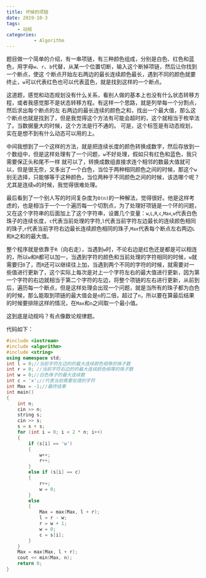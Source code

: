 ```yaml
---
title: 坏掉的项链
date: 2019-10-3
tags:
    - 动规
categories: 
          - Algorithm
---
```


题目做一个简单的介绍，有一串项链，有三种颜色组成，分别是白色、红色和蓝色，用字母`w`、`r`、`b`代替，从某一个位置切断，输入这个断掉项链，然后让你找到一个断点，使这
个断点开始左右两边的最长连续颜色最长，遇到不同的颜色就要终止，`w`可以代表红色也可以代表蓝色，就是找到这样的一个断点。

这道题，感觉和动态规划没有什么关系，看别人做的基本上也没有什么状态转移方程，或者我感觉那不是状态转移方程。有这样一个思路，就是列举每一个分割点，然后求出每个断点的左
右两边的最长连续的颜色之和，找出一个最大值，那么这个断点也就是找到了，但是我觉得这个方法有可能会超时的，这个就相当于枚举法了。当数据量大的时候，这个方法是行不通的。
可是，这个标签是有动态规划，实在是想不到有什么动态可以用的上。

中间我想到了一个这样的方法，就是把连续长度的颜色转换成数字，然后存放到一个数组中，但是这样处理有了一个问题，`w`不好处理，假如只有红色和蓝色，我只需要保正头和尾不一样
就可以了，转换成数组直接求连个相邻的数最大值就可以，但是很无奈，又多出了一个白色，当位于两种相同颜色之间的时候，那这个`w`别无选择，只能够等于这种颜色，当位两种于不同颜色之间的时候，该选哪个呢？尤其是连续`w`的时候，我觉得很难处理。

最后看到了一个别人写的时间复杂度为`O(n)`的一种解法，觉得很好。他是这样考虑的，也是相当于一个一个遍历每一个切割点，为了处理好项链是一个环的问题，又在这个字符串的后面加上了这个字符串，设置几个变量：`w`,`L`,`R`,`c`,`Max`,`w`代表白色珠子的连续长度，`c`代表当前处理的字符,`l`代表当前字符左边最长的连续颜色相同的珠子,`r`代表当前字符右边最长连续颜色相同的珠子,`Max`代表每个断点左右两边`L`和`R`之和的最大值。

整个程序就是依靠于`R`（向右走），当遇到`w`时，不论右边是红色还是都是可以相连的，所以`w`和`R`都可以加一，当遇到字符的颜色和当前处理的字符相同的时候，`w`就需要归`0`了，而`R`还可以继续往上加，当遇到两个不同的字符的时候，就需要对一些值进行更新了，这个实际上每次是对上一个字符左右的最大值进行更新，因为第一个字符的右边就相当于第二个字符的左边，将整个项链的左右进行更新，从前到后，遍历每一个断点，但是这样处理会出现一个问题，就是当所有的珠子都为白色的时候，那么能取到项链的最大值会是`n`的二倍，超过了`n`，所以要在算最后结果的时候要排除这样的情况，在`Max`和`n`之间取一个最小值。

这到底是动规吗？有点像数论规律题。

代码如下：

```cpp
#include <iostream>
#include <algorithm>
#include <string>
using namespace std;
int l = 0;//当前字符左边的的最大连续颜色相等的珠子数
int r = 0; //当前字符右边的的最大连续颜色相等的珠子数
int w = 0;//白色珠子的最大连续数
int c = 'x';//代表当前需要处理的字符
int Max = -1;//最终结果
int main()
{
    int n;
    cin >> n;
    string s;
    cin >> s;
    s = s + s;
    for (int i = 0; i < 2 * n; i++)
    {
        if (s[i] == 'w')
        {
            w++;
            r++;
        }
        else if (s[i] == c)
        {
            r++;
            w = 0;
        }
        else
        {
            Max = max(Max, l + r);
            l = r - w;
            r = w + 1;
            w = 0;
            c = s[i];
        }
    }
    Max = max(Max, l + r);
    cout << min(Max, n);
    return 0;
}
```